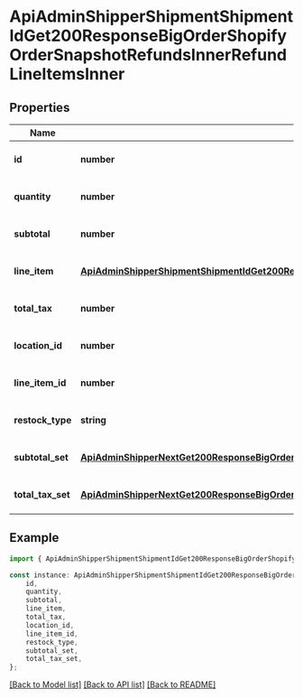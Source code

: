 # ApiAdminShipperShipmentShipmentIdGet200ResponseBigOrderShopifyOrderSnapshotRefundsInnerRefundLineItemsInner


## Properties

Name | Type | Description | Notes
------------ | ------------- | ------------- | -------------
**id** | **number** |  | [optional] [default to undefined]
**quantity** | **number** |  | [optional] [default to undefined]
**subtotal** | **number** |  | [optional] [default to undefined]
**line_item** | [**ApiAdminShipperShipmentShipmentIdGet200ResponseBigOrderShopifyOrderSnapshotRefundsInnerRefundLineItemsInnerLineItem**](ApiAdminShipperShipmentShipmentIdGet200ResponseBigOrderShopifyOrderSnapshotRefundsInnerRefundLineItemsInnerLineItem.md) |  | [optional] [default to undefined]
**total_tax** | **number** |  | [optional] [default to undefined]
**location_id** | **number** |  | [optional] [default to undefined]
**line_item_id** | **number** |  | [optional] [default to undefined]
**restock_type** | **string** |  | [optional] [default to undefined]
**subtotal_set** | [**ApiAdminShipperNextGet200ResponseBigOrderLineItemsV2InnerShopifyOrderLineItemSnapshotDutiesInnerPriceSet**](ApiAdminShipperNextGet200ResponseBigOrderLineItemsV2InnerShopifyOrderLineItemSnapshotDutiesInnerPriceSet.md) |  | [optional] [default to undefined]
**total_tax_set** | [**ApiAdminShipperNextGet200ResponseBigOrderLineItemsV2InnerShopifyOrderLineItemSnapshotDutiesInnerPriceSet**](ApiAdminShipperNextGet200ResponseBigOrderLineItemsV2InnerShopifyOrderLineItemSnapshotDutiesInnerPriceSet.md) |  | [optional] [default to undefined]

## Example

```typescript
import { ApiAdminShipperShipmentShipmentIdGet200ResponseBigOrderShopifyOrderSnapshotRefundsInnerRefundLineItemsInner } from '@heavygee/arda-api-sdk';

const instance: ApiAdminShipperShipmentShipmentIdGet200ResponseBigOrderShopifyOrderSnapshotRefundsInnerRefundLineItemsInner = {
    id,
    quantity,
    subtotal,
    line_item,
    total_tax,
    location_id,
    line_item_id,
    restock_type,
    subtotal_set,
    total_tax_set,
};
```

[[Back to Model list]](../README.md#documentation-for-models) [[Back to API list]](../README.md#documentation-for-api-endpoints) [[Back to README]](../README.md)
